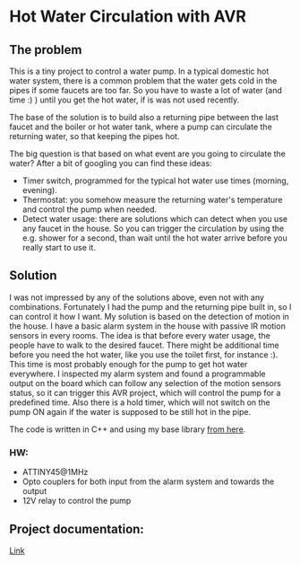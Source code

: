 # Hot Water Circulation with AVR

## The problem
This is a tiny project to control a water pump. In a typical domestic hot water system, there is a common problem that the water gets cold in the pipes if some faucets are too far. So you have to waste a lot of water (and time :) ) until you get the hot water, if is was not used recently.

The base of the solution is to build also a returning pipe between the last faucet and the boiler or hot water tank, where a pump can circulate the returning water, so that keeping the pipes hot.

The big question is that based on what event are you going to circulate the water? After a bit of googling you can find these ideas:
* Timer switch, programmed for the typical hot water use times (morning, evening).
* Thermostat: you somehow measure the returning water's temperature and control the pump when needed.
* Detect water usage: there are solutions which can detect when you use any faucet in the house. So you can trigger the circulation by using the e.g. shower for a second, than wait until the hot water arrive before you really start to use it.

## Solution
I was not impressed by any of the solutions above, even not with any combinations. Fortunately I had the pump and the returning pipe built in, so I can control it how I want.
My solution is based on the detection of motion in the house. I have a basic alarm system in the house with passive IR motion sensors in every rooms. The idea is that before every water usage, the people have to walk to the desired faucet. There might be additional time before you need the hot water, like you use the toilet first, for instance :). This time is most probably enough for the pump to get hot water everywhere.
I inspected my alarm system and found a programmable output on the board which can follow any selection of the motion sensors status, so it can trigger this AVR project, which will control the pump for a predefined time.
Also there is a hold timer, which will not switch on the pump ON again if the water is supposed to be still hot in the pipe.

The code is written in C++ and using my base library [from here](https://github.com/libesz/AvrCppBaseLib).

### HW:
* ATTINY45@1MHz
* Opto couplers for both input from the alarm system and towards the output
* 12V relay to control the pump

## Project documentation:
[Link](http://libesz.digitaltrip.hu/automatic-how-water-circulator/)
